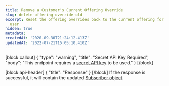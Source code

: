 ```yaml
---
title: Remove a Customer's Current Offering Override
slug: delete-offering-override-old
excerpt: Reset the offering overrides back to the current offering for a specific
  user
hidden: true
metadata:
createdAt: '2020-09-30T21:24:12.413Z'
updatedAt: '2022-07-21T15:05:10.410Z'
---
```

[block:callout]
{
  "type": "warning",
  "title": "Secret API Key Required",
  "body": "This endpoint requires a [secret API key](doc:authentication) to be used."
}
[/block]

[block:api-header]
{
  "title": "Response"
}
[/block]
If the response is successful, it will contain the updated [Subscriber object](ref:subscribers#the-subscriber-object).